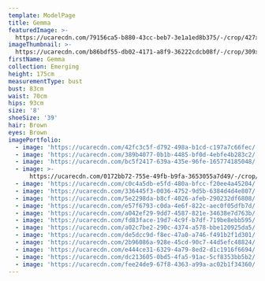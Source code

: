 ```yaml
---
template: ModelPage
title: Gemma
featuredImage: >-
  https://ucarecdn.com/79156ca5-b880-43cc-beb7-3e1a1ed8b375/-/crop/427x310/0,38/-/preview/
imageThumbnail: >-
  https://ucarecdn.com/b86bdf55-db02-4171-a8f9-36222cdcb08f/-/crop/309x427/116,0/-/preview/
firstName: Gemma
collection: Emerging
height: 175cm
measurementType: bust
bust: 83cm
waist: 70cm
hips: 93cm
size: '8'
shoeSize: '39'
hair: Brown
eyes: Brown
imagePortfolio:
  - image: 'https://ucarecdn.com/42fc3c5f-d792-498a-b1cd-c197a7c66fec/'
  - image: 'https://ucarecdn.com/389b4077-0b1b-4485-bf0d-4ebfe4b283c2/'
  - image: 'https://ucarecdn.com/bc5f2417-639a-435e-96fe-165774185048/'
  - image: >-
      https://ucarecdn.com/0172bb72-755e-49fb-b9fa-3653055a7d49/-/crop/2127x1933/0,0/-/preview/
  - image: 'https://ucarecdn.com/c0c4a5db-e5fd-480a-bfcc-f20ee4a45204/'
  - image: 'https://ucarecdn.com/336445f3-0036-4752-9d5b-6384d4d4e807/'
  - image: 'https://ucarecdn.com/5e2298da-b8cf-4026-afeb-290232df6808/'
  - image: 'https://ucarecdn.com/e57f6793-c0da-4e6f-822c-aec0f05dfb7d/'
  - image: 'https://ucarecdn.com/a042ef29-9dd7-4587-821e-34638e7d763b/'
  - image: 'https://ucarecdn.com/fd83face-19d7-4c9f-b7df-719be8ebb595/'
  - image: 'https://ucarecdn.com/a02c7be2-290c-4374-a578-bbe120925da5/'
  - image: 'https://ucarecdn.com/de5dcc9d-f8ec-47a0-a746-f491b2f1d301/'
  - image: 'https://ucarecdn.com/2b96086a-928e-45cd-90c7-44d5efc48824/'
  - image: 'https://ucarecdn.com/e444ce31-6329-4a79-8ed2-d1c1916f6694/'
  - image: 'https://ucarecdn.com/dc213605-0bd5-4fa5-91ac-5cf8353bb5b2/'
  - image: 'https://ucarecdn.com/fee24de9-67f8-4363-a99a-ac02b1f34360/'
---
```


